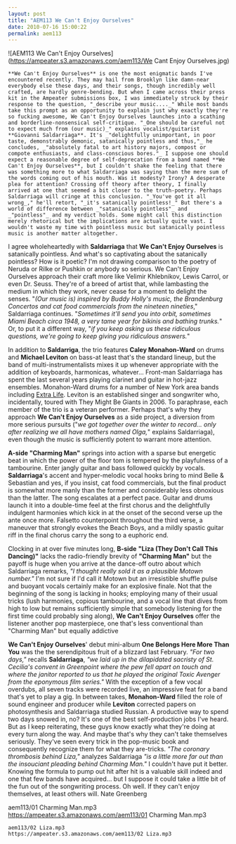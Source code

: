 ```yaml
---
layout: post
title: "AEM113 We Can't Enjoy Ourselves"
date: 2010-07-16 15:00:22
permalink: aem113
---
```

![AEM113 We Can't Enjoy Ourselves](https://ampeater.s3.amazonaws.com/aem113/We Cant Enjoy Ourselves.jpg)

    **We Can't Enjoy Ourselves** is one the most enigmatic bands I've encountered recently. They may hail from Brooklyn like damn-near everybody else these days, and their songs, though incredibly well crafted, are hardly genre-bending. But when I came across their press kit in the Ampeater submissions box, I was immediately struck by their response to the question, "_describe your music...._" While most bands take this prompt as an opportunity to explain just why exactly they're so fucking awesome, We Can't Enjoy Ourselves launches into a scathing and borderline-nonsensical self-critique. "_One should be careful not to expect much from (our music)_" explains vocalist/guitarist **Giovanni Saldarriaga**. It's _"delightfully unimportant, in poor taste, demonstrably demonic, satanically pointless and thus,"_ he concludes, _"absolutely fatal to art history majors, compost or compote enthusiasts, and class-conscious bores."_ I suppose one should expect a reasonable degree of self-deprecation from a band named **We Can't Enjoy Ourselves**, but I couldn't shake the feeling that there was something more to what Saldarriaga was saying than the mere sum of the words coming out of his mouth. Was it modesty? Irony? A desperate plea for attention? Crossing off theory after theory, I finally arrived at one that seemed a bit closer to the truth-poetry. Perhaps Saldarriaga will cringe at this conclusion. "_You've got it all wrong_," he'll retort, "_it's satanically pointless!_" But there's a world of difference between _"satanically pointless"_ and _"pointless"_ and my verdict holds. Some might call this distinction merely rhetorical but the implications are actually quite vast. I wouldn't waste my time with pointless music but satanically pointless music is another matter altogether.

I agree wholeheartedly with **Saldarriaga** that **We Can't Enjoy Ourselves** is satanically pointless. And what's so captivating about the satanically pointless? How is it poetic? I'm not drawing comparison to the poetry of Neruda or Rilke or Pushkin or anybody so serious. We Can't Enjoy Ourselves approach their craft more like Velimir Khlebnikov, Lewis Carrol, or even Dr. Seuss. They're of a breed of artist that, while lambasting the medium in which they work, never cease for a moment to delight the senses. "_(Our music is) inspired by Buddy Holly's music, the Brandenburg Concertos and cat food commercials from the nineteen nineties_," Saldarriaga continues. "_Sometimes it'll send you into orbit, sometimes Miami Beach circa 1948, a very tame year for bikinis and bathing trunks._" Or, to put it a different way, "_if you keep asking us these ridiculous questions, we're going to keep giving you ridiculous answers._"

In addition to **Saldarriga**, the trio features **Caley Monahon-Ward** on drums and **Michael Leviton** on bass-at least that's the standard lineup, but the band of multi-instrumentalists mixes it up whenever appropriate with the addition of keyboards, harmonicas, whatever... Front-man Saldarriaga has spent the last several years playing clarinet and guitar in hot-jazz ensembles. Monahon-Ward drums for a number of New York area bands including [Extra Life](http://ampeatermusic.com/aem006). Leviton is an established singer and songwriter who, incidentally, toured with They Might Be Giants in 2006. To paraphrase, each member of the trio is a veteran performer. Perhaps that's why they approach **We Can't Enjoy Ourselves** as a side project, a diversion from more serious pursuits ("_we got together over the winter to record... only after realizing we all have mothers named Olga,_" explains Saldarriaga), even though the music is sufficiently potent to warrant more attention.

**A-side "Charming Man"** springs into action with a sparse but energetic beat in which the power of the floor tom is tempered by the playfulness of a tambourine. Enter jangly guitar and bass followed quickly by vocals. **Saldarriaga**'s accent and hyper-melodic vocal hooks bring to mind Belle & Sebastian and yes, if you insist, cat food commercials, but the final product is somewhat more manly than the former and considerably less obnoxious than the latter. The song escalates at a perfect pace. Guitar and drums launch it into a double-time feel at the first chorus and the delightfully indulgent harmonies which kick in at the onset of the second verse up the ante once more. Falsetto counterpoint throughout the third verse, a maneuver that strongly evokes the Beach Boys, and a mildly spastic guitar riff in the final chorus carry the song to a euphoric end.

Clocking in at over five minutes long, **B-side** **"Liza (They Don't Call This Dancing)"** lacks the radio-friendly brevity of **"Charming Man"** but the payoff is huge when you arrive at the dance-off outro about which Saldarriaga remarks, _"I thought really sold it as a plausible Motown number."_ I'm not sure if I'd call it Motown but an irresistible shuffle pulse and buoyant vocals certainly make for an explosive finale. Not that the beginning of the song is lacking in hooks; employing many of their usual tricks (lush harmonies, copious tambourine, and a vocal line that dives from high to low but remains sufficiently simple that somebody listening for the first time could probably sing along), **We Can't Enjoy Ourselves** offer the listener another pop masterpiece, one that's less conventional than "Charming Man" but equally addictive

**We Can't Enjoy Ourselves**' debut mini-album **One Belongs Here More Than You** was the the serendipitous fruit of a blizzard last February. _"For two days,"_ recalls **Saldarriaga**, _"we laid up in the dilapidated sacristy of St. Cecilia's convent in Greenpoint where the pew fell apart on touch and where the janitor reported to us that he played the original Toxic Avenger from the eponymous film series."_ With the exception of a few vocal overdubs, all seven tracks were recorded live, an impressive feat for a band that's yet to play a gig. In between takes, **Monahon-Ward** filled the role of sound engineer and producer while **Leviton** corrected papers on photosynthesis and Saldarriaga studied Russian. A productive way to spend two days snowed in, no? It's one of the best self-production jobs I've heard. But as I keep reiterating, these guys know exactly what they're doing at every turn along the way. And maybe that's why they can't take themselves seriously. They've seen every trick in the pop-music book and consequently recognize them for what they are-tricks. _"The coronary thrombosis behind Liza,"_ analyzes Saldarriaga _"is a little more far out than the insouciant pleading behind Charming Man."_ I couldn't have put it better. Knowing the formula to pump out hit after hit is a valuable skill indeed and one that few bands have acquired... but I suppose it could take a little bit of the fun out of the songwriting process. Oh well. If they can't enjoy themselves, at least others will. Nate Greenberg
  
  aem113/01 Charming Man.mp3
    https://ampeater.s3.amazonaws.com/aem113/01 Charming Man.mp3
    
    aem113/02 Liza.mp3
    https://ampeater.s3.amazonaws.com/aem113/02 Liza.mp3
    
    